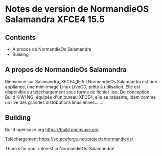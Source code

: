 # Notes de version de NormandieOS Salamandra XFCE4 15.5 # 

## Contients ##

* A propos de NormandieOs Salamandra
* Building

## A propos de NormandieOs Salamandra ##

Bienvenue sur Salamandra_XFCE4_15.5 !
NormandieOs Salamandra est une appliance, une mini-image Linux LiveCD, prête à utilisation.
Elle est disponible au téléchargement sous forme de fichier .iso.
De conception Build KIWI NG, équipée d'un bureau XFCE4, elle se présente, idem comme un live
des grandes distributions linusiennes.......

## Building ##

Build.opensuse.org   https://build.opensuse.org

Téléchargement https://sourceforge.net/projects/normandieos/

Thanks for your interest in NormandieOs-Salamandra!
